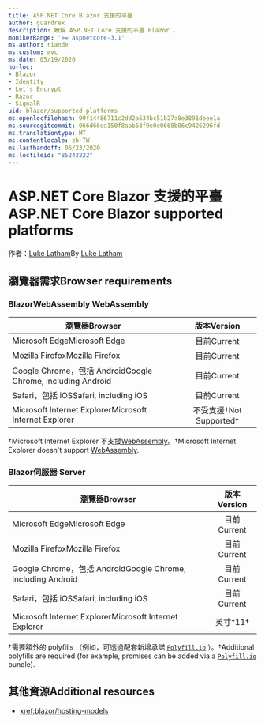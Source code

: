 ```yaml
---
title: ASP.NET Core Blazor 支援的平臺
author: guardrex
description: 瞭解 ASP.NET Core 支援的平臺 Blazor 。
monikerRange: '>= aspnetcore-3.1'
ms.author: riande
ms.custom: mvc
ms.date: 05/19/2020
no-loc:
- Blazor
- Identity
- Let's Encrypt
- Razor
- SignalR
uid: blazor/supported-platforms
ms.openlocfilehash: 99f14486711c2dd2a634bc51b27a8e3891deee1a
ms.sourcegitcommit: 066d66ea150f8aab63f9e0e0668b06c9426296fd
ms.translationtype: MT
ms.contentlocale: zh-TW
ms.lasthandoff: 06/23/2020
ms.locfileid: "85243222"
---
```

# <a name="aspnet-core-blazor-supported-platforms"></a><span data-ttu-id="96a1c-103">ASP.NET Core Blazor 支援的平臺</span><span class="sxs-lookup"><span data-stu-id="96a1c-103">ASP.NET Core Blazor supported platforms</span></span>

<span data-ttu-id="96a1c-104">作者：[Luke Latham](https://github.com/guardrex)</span><span class="sxs-lookup"><span data-stu-id="96a1c-104">By [Luke Latham](https://github.com/guardrex)</span></span>

## <a name="browser-requirements"></a><span data-ttu-id="96a1c-105">瀏覽器需求</span><span class="sxs-lookup"><span data-stu-id="96a1c-105">Browser requirements</span></span>

### <a name="blazor-webassembly"></a>Blazor<span data-ttu-id="96a1c-106">WebAssembly</span><span class="sxs-lookup"><span data-stu-id="96a1c-106"> WebAssembly</span></span>

| <span data-ttu-id="96a1c-107">瀏覽器</span><span class="sxs-lookup"><span data-stu-id="96a1c-107">Browser</span></span>                          | <span data-ttu-id="96a1c-108">版本</span><span class="sxs-lookup"><span data-stu-id="96a1c-108">Version</span></span>               |
| -------------------------------- | :-------------------: |
| <span data-ttu-id="96a1c-109">Microsoft Edge</span><span class="sxs-lookup"><span data-stu-id="96a1c-109">Microsoft Edge</span></span>                   | <span data-ttu-id="96a1c-110">目前</span><span class="sxs-lookup"><span data-stu-id="96a1c-110">Current</span></span>               |
| <span data-ttu-id="96a1c-111">Mozilla Firefox</span><span class="sxs-lookup"><span data-stu-id="96a1c-111">Mozilla Firefox</span></span>                  | <span data-ttu-id="96a1c-112">目前</span><span class="sxs-lookup"><span data-stu-id="96a1c-112">Current</span></span>               |
| <span data-ttu-id="96a1c-113">Google Chrome，包括 Android</span><span class="sxs-lookup"><span data-stu-id="96a1c-113">Google Chrome, including Android</span></span> | <span data-ttu-id="96a1c-114">目前</span><span class="sxs-lookup"><span data-stu-id="96a1c-114">Current</span></span>               |
| <span data-ttu-id="96a1c-115">Safari，包括 iOS</span><span class="sxs-lookup"><span data-stu-id="96a1c-115">Safari, including iOS</span></span>            | <span data-ttu-id="96a1c-116">目前</span><span class="sxs-lookup"><span data-stu-id="96a1c-116">Current</span></span>               |
| <span data-ttu-id="96a1c-117">Microsoft Internet Explorer</span><span class="sxs-lookup"><span data-stu-id="96a1c-117">Microsoft Internet Explorer</span></span>      | <span data-ttu-id="96a1c-118">不受支援&dagger;</span><span class="sxs-lookup"><span data-stu-id="96a1c-118">Not Supported&dagger;</span></span> |

<span data-ttu-id="96a1c-119">&dagger;Microsoft Internet Explorer 不支援[WebAssembly](https://webassembly.org)。</span><span class="sxs-lookup"><span data-stu-id="96a1c-119">&dagger;Microsoft Internet Explorer doesn't support [WebAssembly](https://webassembly.org).</span></span>

### <a name="blazor-server"></a>Blazor<span data-ttu-id="96a1c-120">伺服器</span><span class="sxs-lookup"><span data-stu-id="96a1c-120"> Server</span></span>

| <span data-ttu-id="96a1c-121">瀏覽器</span><span class="sxs-lookup"><span data-stu-id="96a1c-121">Browser</span></span>                          | <span data-ttu-id="96a1c-122">版本</span><span class="sxs-lookup"><span data-stu-id="96a1c-122">Version</span></span>    |
| -------------------------------- | :--------: |
| <span data-ttu-id="96a1c-123">Microsoft Edge</span><span class="sxs-lookup"><span data-stu-id="96a1c-123">Microsoft Edge</span></span>                   | <span data-ttu-id="96a1c-124">目前</span><span class="sxs-lookup"><span data-stu-id="96a1c-124">Current</span></span>    |
| <span data-ttu-id="96a1c-125">Mozilla Firefox</span><span class="sxs-lookup"><span data-stu-id="96a1c-125">Mozilla Firefox</span></span>                  | <span data-ttu-id="96a1c-126">目前</span><span class="sxs-lookup"><span data-stu-id="96a1c-126">Current</span></span>    |
| <span data-ttu-id="96a1c-127">Google Chrome，包括 Android</span><span class="sxs-lookup"><span data-stu-id="96a1c-127">Google Chrome, including Android</span></span> | <span data-ttu-id="96a1c-128">目前</span><span class="sxs-lookup"><span data-stu-id="96a1c-128">Current</span></span>    |
| <span data-ttu-id="96a1c-129">Safari，包括 iOS</span><span class="sxs-lookup"><span data-stu-id="96a1c-129">Safari, including iOS</span></span>            | <span data-ttu-id="96a1c-130">目前</span><span class="sxs-lookup"><span data-stu-id="96a1c-130">Current</span></span>    |
| <span data-ttu-id="96a1c-131">Microsoft Internet Explorer</span><span class="sxs-lookup"><span data-stu-id="96a1c-131">Microsoft Internet Explorer</span></span>      | <span data-ttu-id="96a1c-132">英寸&dagger;</span><span class="sxs-lookup"><span data-stu-id="96a1c-132">11&dagger;</span></span> |

<span data-ttu-id="96a1c-133">&dagger;需要額外的 polyfills （例如，可透過配套新增承諾 [`Polyfill.io`](https://polyfill.io/v3/) ）。</span><span class="sxs-lookup"><span data-stu-id="96a1c-133">&dagger;Additional polyfills are required (for example, promises can be added via a [`Polyfill.io`](https://polyfill.io/v3/) bundle).</span></span>

## <a name="additional-resources"></a><span data-ttu-id="96a1c-134">其他資源</span><span class="sxs-lookup"><span data-stu-id="96a1c-134">Additional resources</span></span>

* <xref:blazor/hosting-models>
